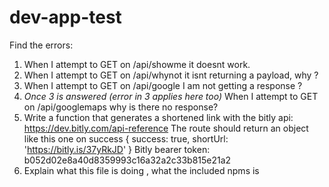 # dev-app-test


Find the errors:
1. When I attempt to GET on /api/showme   it doesnt work.
2. When I attempt to GET on /api/whynot  it isnt returning a payload, why ?
3. When I attempt to GET on /api/google  I am not getting a response ?
4. *Once 3 is answered (error in 3 applies here too)*
   When I attempt to GET on /api/googlemaps   why is there no response?
5. Write a function that generates a shortened link with the bitly api: https://dev.bitly.com/api-reference
    The route should return an object like this one on success
    {
      success: true,
      shortUrl: 'https://bitly.is/37yRkJD'
    }
    Bitly bearer token: b052d02e8a40d8359993c16a32a2c33b815e21a2
6. Explain what this file is doing , what the included npms is
